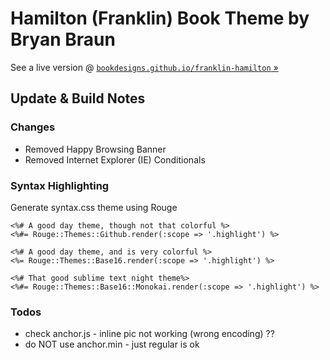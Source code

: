 # Hamilton (Franklin) Book Theme by Bryan Braun

See a live version @ [`bookdesigns.github.io/franklin-hamilton` »](http://bookdesigns.github.io/franklin-hamilton)


## Update & Build Notes


### Changes

- Removed Happy Browsing Banner
- Removed Internet Explorer (IE) Conditionals



### Syntax Highlighting

Generate syntax.css theme using Rouge

```
<%# A good day theme, though not that colorful %>
<%#= Rouge::Themes::Github.render(:scope => '.highlight') %>

<%# A good day theme, and is very colorful %>
<%= Rouge::Themes::Base16.render(:scope => '.highlight') %>

<%# That good sublime text night theme%>
<%#= Rouge::Themes::Base16::Monokai.render(:scope => '.highlight') %>
```

### Todos

- check anchor.js - inline pic not working (wrong encoding) ??
- do NOT use anchor.min  - just regular is ok


